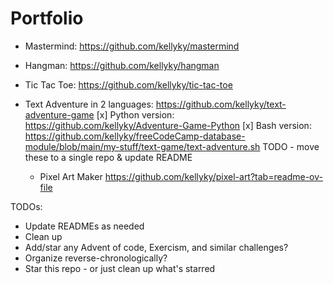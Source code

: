 # Portfolio

- Mastermind: https://github.com/kellyky/mastermind
- Hangman: https://github.com/kellyky/hangman
- Tic Tac Toe: https://github.com/kellyky/tic-tac-toe
- Text Adventure in 2 languages: https://github.com/kellyky/text-adventure-game
  [x] Python version: https://github.com/kellyky/Adventure-Game-Python
  [x] Bash version: https://github.com/kellyky/freeCodeCamp-database-module/blob/main/my-stuff/text-game/text-adventure.sh TODO - move these to a single repo & update README
 
  - Pixel Art Maker https://github.com/kellyky/pixel-art?tab=readme-ov-file

TODOs:
- Update READMEs as needed
- Clean up
- Add/star any Advent of code, Exercism, and similar challenges?
- Organize reverse-chronologically?
- Star this repo - or just clean up what's starred
